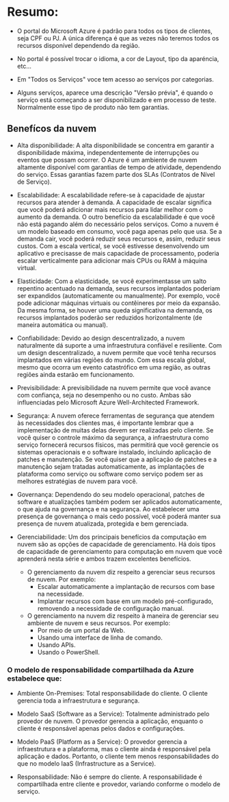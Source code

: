 # Resumo:

- O portal do Microsoft Azure é padrão para todos os tipos de clientes, seja 
CPF ou PJ.
A única diferença é que as vezes não teremos todos os recursos disponível dependendo da região.

- No portal é possível trocar o idioma, a cor de Layout, tipo da aparéncia, etc...

- Em "Todos os Serviços" voce tem acesso ao servíços por categorias.

- Alguns servíços, aparece uma descrição "Versão prévia", é quando o servíço está começando a ser disponibilizado e em processo de teste. Normalmente esse tipo de produto não tem garantias.

## Benefícos da nuvem

- Alta disponibilidade: 
A alta disponibilidade se concentra em garantir a disponibilidade máxima, independentemente de interrupções ou eventos que possam ocorrer.
O Azure é um ambiente de nuvem altamente disponível com garantias de tempo de atividade, dependendo do serviço. 
Essas garantias fazem parte dos SLAs  (Contratos 
de Nível de Serviço).


- Escalabilidade: 
A escalabilidade refere-se à capacidade de ajustar recursos para atender à demanda. 
A capacidade de escalar significa que você poderá adicionar mais recursos para lidar melhor com o aumento da demanda.
O outro benefício da escalabilidade é que você não está pagando além do necessário pelos serviços. 
Como a nuvem é um modelo baseado em consumo, você paga apenas pelo que usa. 
Se a demanda cair, você poderá reduzir seus recursos e, assim, reduzir seus custos.
Com a escala vertical, se você estivesse desenvolvendo um aplicativo e precisasse de mais capacidade de processamento, poderia escalar verticalmente para adicionar mais CPUs ou RAM à máquina virtual. 

- Elasticidade:
Com a elasticidade, se você experimentasse um salto repentino acentuado na demanda, seus recursos implantados poderiam ser expandidos (automaticamente ou manualmente).
Por exemplo, você pode adicionar máquinas virtuais ou contêineres por meio da expansão. 
Da mesma forma, se houver uma queda significativa na demanda, os recursos implantados poderão ser reduzidos horizontalmente (de maneira automática ou manual).

- Confiabilidade:
Devido ao design descentralizado, a nuvem naturalmente dá suporte a uma infraestrutura confiável e resiliente. 
Com um design descentralizado, a nuvem permite que você tenha recursos implantados em várias regiões do mundo.
Com essa escala global, mesmo que ocorra um evento catastrófico em uma região, as outras regiões ainda estarão em funcionamento. 

- Previsibilidade:
A previsibilidade na nuvem permite que você avance com confiança, seja no desempenho ou no custo. Ambas são influenciadas pelo Microsoft Azure Well-Architected Framework. 

- Segurança:
A nuvem oferece ferramentas de segurança que atendem às necessidades dos clientes mas, é importante lembrar que a implementação de muitas delas devem ser realizadas pelo cliente. 
Se você quiser o controle máximo da segurança, a infraestrutura como serviço fornecerá recursos físicos, mas permitirá que você gerencie os sistemas operacionais e o software instalado, incluindo aplicação de patches e manutenção. 
Se você quiser que a aplicação de patches e a manutenção sejam tratadas automaticamente, as implantações de plataforma como serviço ou software como serviço podem ser as melhores estratégias de nuvem para você.

- Governança:
Dependendo do seu modelo operacional, patches de software e atualizações também podem ser aplicados automaticamente, o que ajuda na governança e na segurança.
Ao estabelecer uma presença de governança o mais cedo possível, você poderá manter sua presença de nuvem atualizada, protegida e bem gerenciada.

- Gerenciabilidade:
Um dos principais benefícios da computação em nuvem são as opções de capacidade de gerenciamento. Há dois tipos de capacidade de gerenciamento para computação em nuvem que você aprenderá nesta série e ambos trazem excelentes benefícios.
  - O gerenciamento da nuvem diz respeito a gerenciar seus recursos de nuvem. Por exemplo:
    - Escalar automaticamente a implantação de recursos com base na necessidade.
    - Implantar recursos com base em um modelo pré-configurado, removendo a necessidade de configuração manual.    
  - O gerenciamento na nuvem diz respeito à maneira de gerenciar seu ambiente de nuvem e seus recursos. Por exemplo:
    - Por meio de um portal da Web.
    - Usando uma interface de linha de comando.
    - Usando APIs.
    - Usando o PowerShell.

### O modelo de responsabilidade compartilhada da Azure estabelece que:

- Ambiente On-Premises: Total responsabilidade do cliente. O cliente gerencia toda a infraestrutura e segurança.

- Modelo SaaS (Software as a Service): Totalmente administrado pelo provedor de nuvem. O provedor gerencia a aplicação, enquanto o cliente é responsável apenas pelos dados e configurações.

- Modelo PaaS (Platform as a Service): O provedor gerencia a infraestrutura e a plataforma, mas o cliente ainda é responsável pela aplicação e dados. Portanto, o cliente tem menos responsabilidades do que no modelo IaaS (Infrastructure as a Service).

- Responsabilidade: Não é sempre do cliente. A responsabilidade é compartilhada entre cliente e provedor, variando conforme o modelo de serviço.
